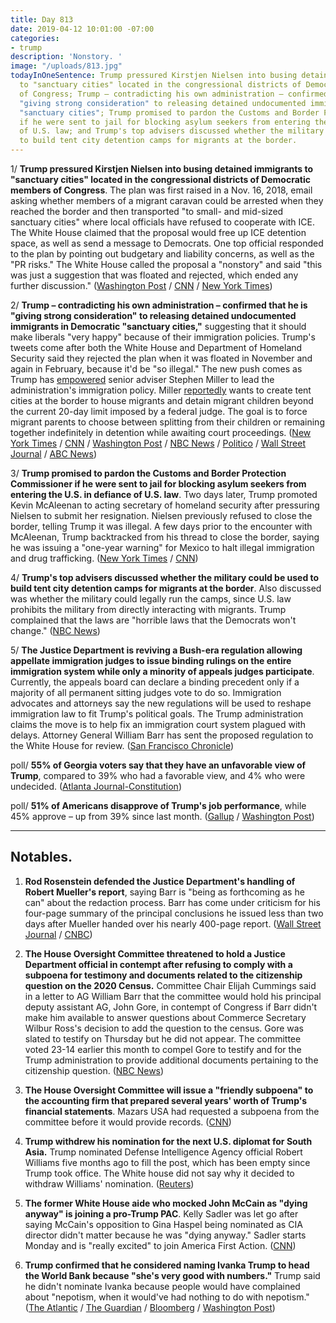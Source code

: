 ```yaml
---
title: Day 813
date: 2019-04-12 10:01:00 -07:00
categories:
- trump
description: 'Nonstory. '
image: "/uploads/813.jpg"
todayInOneSentence: Trump pressured Kirstjen Nielsen into busing detained immigrants
  to "sanctuary cities" located in the congressional districts of Democratic members
  of Congress; Trump – contradicting his own administration – confirmed that he is
  "giving strong consideration" to releasing detained undocumented immigrants in Democratic
  "sanctuary cities"; Trump promised to pardon the Customs and Border Protection Commissioner
  if he were sent to jail for blocking asylum seekers from entering the U.S. in defiance
  of U.S. law; and Trump's top advisers discussed whether the military could be used
  to build tent city detention camps for migrants at the border.
---
```


1/ **Trump pressured Kirstjen Nielsen into busing detained immigrants to "sanctuary cities" located in the congressional districts of Democratic members of Congress**. The plan was first raised in a Nov. 16, 2018, email asking whether members of a migrant caravan could be arrested when they reached the border and then transported "to small- and mid-sized sanctuary cities" where local officials have refused to cooperate with ICE. The White House claimed that the proposal would free up ICE detention space, as well as send a message to Democrats. One top official responded to the plan by pointing out budgetary and liability concerns, as well as the "PR risks." The White House called the proposal a "nonstory" and said "this was just a suggestion that was floated and rejected, which ended any further discussion." ([Washington Post](https://www.washingtonpost.com/immigration/white-house-proposed-releasing-immigrant-detainees-in-sanctuary-cities-targeting-political-foes/2019/04/11/72839bc8-5c68-11e9-9625-01d48d50ef75_story.html) / [CNN](https://www.cnn.com/2019/04/11/politics/immigrant-detainees-sanctuary-cities/index.html) / [New York Times](https://www.nytimes.com/2019/04/11/us/politics/sanctuary-cities-trump.html))

2/ **Trump – contradicting his own administration – confirmed that he is "giving strong consideration" to releasing detained undocumented immigrants in Democratic "sanctuary cities,"** suggesting that it should make liberals "very happy" because of their immigration policies. Trump's tweets come after both the White House and Department of Homeland Security said they rejected the plan when it was floated in November and again in February, because it'd be "so illegal." The new push comes as Trump has [empowered](https://www.wsj.com/articles/white-house-seeks-tighter-grip-on-immigration-policy-11554757291) senior adviser Stephen Miller to lead the administration's immigration policy. Miller [reportedly](https://www.politico.com/story/2019/04/08/trump-immigration-agency-head-1332660) wants to create tent cities at the border to house migrants and detain migrant children beyond the current 20-day limit imposed by a federal judge. The goal is to force migrant parents to choose between splitting from their children or remaining together indefinitely in detention while awaiting court proceedings. ([New York Times](https://www.nytimes.com/2019/04/12/us/politics/trump-sanctuary-cities.html) / [CNN](https://www.cnn.com/2019/04/11/politics/immigrant-detainees-sanctuary-cities/index.html) / [Washington Post](https://www.washingtonpost.com/politics/trump-says-administration-giving-strong-consideration-to-releasing-immigrant-detainees-in-sanctuary-cities/2019/04/12/5c5f2504-5d2d-11e9-842d-7d3ed7eb3957_story.html) / [NBC News](https://www.nbcnews.com/politics/white-house/white-house-considered-dumping-migrants-sanctuary-cities-n993701) / [Politico](https://www.politico.com/story/2019/04/12/trump-undocumented-immigrants-sanctuary-cities-1272745) / [Wall Street Journal](https://www.wsj.com/articles/trump-giving-strong-considerations-to-proposal-to-place-immigrants-who-enter-u-s-illegally-in-sanctuary-cities-only-11555087547) / [ABC News](https://abcnews.go.com/Politics/trump-administration-officials-discussed-plan-punish-rivals-release/story?id=62348181))

3/ **Trump promised to pardon the Customs and Border Protection Commissioner if he were sent to jail for blocking asylum seekers from entering the U.S. in defiance of U.S. law**. Two days later, Trump promoted Kevin McAleenan to acting secretary of homeland security after pressuring Nielsen to submit her resignation. Nielsen previously refused to close the border, telling Trump it was illegal. A few days prior to the encounter with McAleenan, Trump backtracked from his thread to close the border, saying he was issuing a "one-year warning" for Mexico to halt illegal immigration and drug trafficking. ([New York Times](https://www.nytimes.com/2019/04/12/us/politics/trump-border.html) / [CNN](https://www.cnn.com/2019/04/12/politics/trump-cbp-commissioner-pardon/index.html))

4/ **Trump's top advisers discussed whether the military could be used to build tent city detention camps for migrants at the border**. Also discussed was whether the military could legally run the camps, since U.S. law prohibits the military from directly interacting with migrants. Trump complained that the laws are "horrible laws that the Democrats won't change." ([NBC News](https://www.nbcnews.com/politics/immigration/trump-advisers-discussed-whether-military-could-build-run-migrant-detention-n993396))

5/ **The Justice Department is reviving a Bush-era regulation allowing appellate immigration judges to issue binding rulings on the entire immigration system while only a minority of appeals judges participate**. Currently, the appeals board can declare a binding precedent only if a majority of all permanent sitting judges vote to do so. Immigration advocates and attorneys say the new regulations will be used to reshape immigration law to fit Trump's political goals. The Trump administration claims the move is to help fix an immigration court system plagued with delays. Attorney General William Barr has sent the proposed regulation to the White House for review. ([San Francisco Chronicle](https://www.sfchronicle.com/politics/article/Trump-s-new-attorney-general-launches-fresh-13761430.php))

poll/ **55% of Georgia voters say that they have an unfavorable view of Trump**, compared to 39% who had a favorable view, and 4% who were undecided. ([Atlanta Journal-Constitution](https://www.ajc.com/news/state--regional-govt--politics/interactive-poll-georgia-voters-april-2019/UNhiJklHIc4Uf84ZKjJtML/))

poll/ **51% of Americans disapprove of Trump's job performance**, while 45% approve – up from 39% since last month. ([Gallup](https://news.gallup.com/poll/248633/post-mueller-report-trump-approval-back-high.aspx) / [Washington Post](https://www.washingtonpost.com/politics/trumps-job-approval-rebounds-after-release-of-mueller-report-summary/2019/04/12/6ed27014-5d0b-11e9-9625-01d48d50ef75_story.html))

---

## Notables.

1. **Rod Rosenstein defended the Justice Department's handling of Robert Mueller's report**, saying Barr is "being as forthcoming as he can" about the redaction process. Barr has come under criticism for his four-page summary of the principal conclusions he issued less than two days after Mueller handed over his nearly 400-page report. ([Wall Street Journal](https://www.wsj.com/articles/rod-rosenstein-defends-justice-department-handling-of-mueller-report-11555021002) / [CNBC](https://www.cnbc.com/2019/04/12/rod-rosenstein-defends-attorney-general-barrs-handling-of-mueller-report.html))

2. **The House Oversight Committee threatened to hold a Justice Department official in contempt after refusing to comply with a subpoena for testimony and documents related to the citizenship question on the 2020 Census.** Committee Chair Elijah Cummings said in a letter to AG William Barr that the committee would hold his principal deputy assistant AG, John Gore, in contempt of Congress if Barr didn't make him available to answer questions about Commerce Secretary Wilbur Ross's decision to add the question to the census. Gore was slated to testify on Thursday but he did not appear. The committee voted 23-14 earlier this month to compel Gore to testify and for the Trump administration to provide additional documents pertaining to the citizenship question. ([NBC News](https://www.nbcnews.com/politics/politics-news/house-oversight-threatens-justice-department-official-contempt-bucking-subpoena-n993516))

3. **The House Oversight Committee will issue a "friendly subpoena" to the accounting firm that prepared several years' worth of Trump's financial statements**. Mazars USA had requested a subpoena from the committee before it would provide records. ([CNN](https://www.cnn.com/2019/04/12/politics/elijah-cummings-subpoena-mazars-usa/index.html))

4. **Trump withdrew his nomination for the next U.S. diplomat for South Asia.** Trump nominated Defense Intelligence Agency official Robert Williams five months ago to fill the post, which has been empty since Trump took office. The White house did not say why it decided to withdraw Williams' nomination. ([Reuters](https://www.reuters.com/article/us-usa-southasia-diplomat-idUSKCN1RO032))

5. **The former White House aide who mocked John McCain as "dying anyway" is joining a pro-Trump PAC**. Kelly Sadler was let go after saying McCain's opposition to Gina Haspel being nominated as CIA director didn't matter because he was "dying anyway." Sadler starts Monday and is "really excited" to join America First Action. ([CNN](https://www.cnn.com/2019/04/12/politics/kelly-sadler-john-mccain-america-first-action-pac/index.html))

6. **Trump confirmed that he considered naming Ivanka Trump to head the World Bank because "she's very good with numbers."** Trump said he didn't nominate Ivanka because people would have complained about "nepotism, when it would've had nothing to do with nepotism." ([The Atlantic](https://www.theatlantic.com/politics/archive/2019/04/ivanka-trump-job-white-house/586972/) / [The Guardian](https://www.theguardian.com/us-news/2019/apr/12/ivanka-trump-world-bank-pick-father-confirms-consideration) / [Bloomberg](https://www.bloomberg.com/news/articles/2019-04-12/trump-mulled-ivanka-for-world-bank-as-she-s-good-with-numbers) / [Washington Post](https://www.washingtonpost.com/politics/shes-very-good-with-numbers-trump-says-he-considered-his-daughter-ivanka-to-lead-the-world-bank/2019/04/12/74302270-5d0d-11e9-9625-01d48d50ef75_story.html))